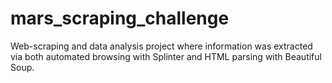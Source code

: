 # mars_scraping_challenge
Web-scraping and data analysis project where information was extracted via both automated browsing with Splinter and HTML parsing with Beautiful Soup.

